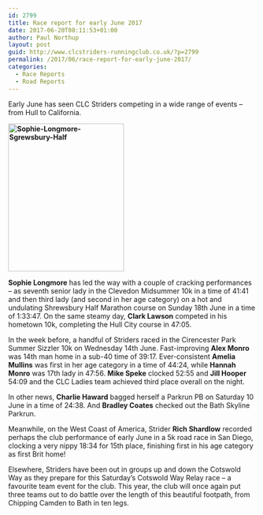 ```yaml
---
id: 2799
title: Race report for early June 2017
date: 2017-06-20T08:11:53+01:00
author: Paul Northup
layout: post
guid: http://www.clcstriders-runningclub.co.uk/?p=2799
permalink: /2017/06/race-report-for-early-june-2017/
categories:
  - Race Reports
  - Road Reports
---
```

Early June has seen CLC Striders competing in a wide range of events – from Hull to California.

**[<img class="alignnone size-medium wp-image-2801" src="http://www.clcstriders-runningclub.co.uk/wplive/wp-content/uploads/2017/06/Sophie-Longmore-Sgrewsbury-Half-235x300.jpg" alt="Sophie-Longmore-Sgrewsbury-Half" width="235" height="300" srcset="http://www.clcstriders-runningclub.co.uk/wplive/wp-content/uploads/2017/06/Sophie-Longmore-Sgrewsbury-Half-235x300.jpg 235w, http://www.clcstriders-runningclub.co.uk/wplive/wp-content/uploads/2017/06/Sophie-Longmore-Sgrewsbury-Half.jpg 639w" sizes="(max-width: 235px) 100vw, 235px" />](http://www.clcstriders-runningclub.co.uk/wplive/wp-content/uploads/2017/06/Sophie-Longmore-Sgrewsbury-Half.jpg)**

**Sophie Longmore** has led the way with a couple of cracking performances – as seventh senior lady in the Clevedon Midsummer 10k in a time of 41:41 and then third lady (and second in her age category) on a hot and undulating Shrewsbury Half Marathon course on Sunday 18th June in a time of 1:33:47. On the same steamy day, **Clark Lawson** competed in his hometown 10k, completing the Hull City course in 47:05.

In the week before, a handful of Striders raced in the Cirencester Park Summer Sizzler 10k on Wednesday 14th June. Fast-improving **Alex Monro** was 14th man home in a sub-40 time of 39:17. Ever-consistent **Amelia Mullins** was first in her age category in a time of 44:24, while **Hannah Monro** was 17th lady in 47:56. **Mike Speke** clocked 52:55 and **Jill Hooper** 54:09 and the CLC Ladies team achieved third place overall on the night.

In other news, **Charlie Haward** bagged herself a Parkrun PB on Saturday 10 June in a time of 24:38. And **Bradley Coates** checked out the Bath Skyline Parkrun.

Meanwhile, on the West Coast of America, Strider **Rich Shardlow** recorded perhaps the club performance of early June in a 5k road race in San Diego, clocking a very nippy 18:34 for 15th place, finishing first in his age category as first Brit home!

Elsewhere, Striders have been out in groups up and down the Cotswold Way as they prepare for this Saturday’s Cotswold Way Relay race – a favourite team event for the club. This year, the club will once again put three teams out to do battle over the length of this beautiful footpath, from Chipping Camden to Bath in ten legs.